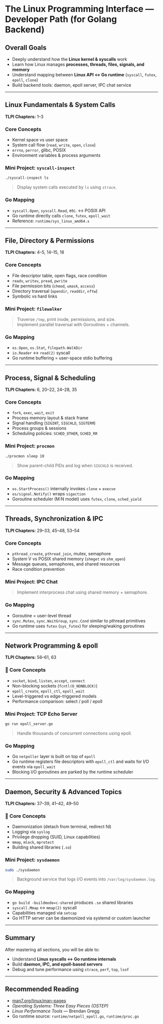 # The Linux Programming Interface — Developer Path (for Golang Backend)

## Overall Goals
- Deeply understand how the **Linux kernel & syscalls** work  
- Learn how Linux manages **processes, threads, files, signals, and memory**  
- Understand mapping between **Linux API ↔ Go runtime** (`syscall`, `futex`, `epoll`, `clone`)  
- Build backend tools: daemon, epoll server, IPC chat service  

---

## Linux Fundamentals & System Calls
**TLPI Chapters:** 1–3  

### Core Concepts
- Kernel space vs user space  
- System call flow (`read`, `write`, `open`, `close`)  
- `errno`, `perror`, glibc, POSIX  
- Environment variables & process arguments  

### Mini Project: `syscall-inspect`
```bash
./syscall-inspect ls
```
> Display system calls executed by `ls` using `strace`.

### Go Mapping
- `syscall.Open`, `syscall.Read`, etc. ↔ POSIX API  
- Go runtime directly calls `clone`, `futex`, `epoll_wait`  
- Reference: `runtime/sys_linux_amd64.s`

---

## File, Directory & Permissions
**TLPI Chapters:** 4–5, 14–15, 18  

### Core Concepts
- File descriptor table, open flags, race condition  
- `readv`, `writev`, `pread`, `pwrite`  
- File permission bits (`chmod`, `umask`, `access`)  
- Directory traversal (`opendir`, `readdir`, `nftw`)  
- Symbolic vs hard links  

### Mini Project: `filewalker`
> Traverse `/tmp`, print inode, permissions, and size.  
> Implement parallel traversal with Goroutines + channels.

### Go Mapping
- `os.Open`, `os.Stat`, `filepath.WalkDir`  
- `io.Reader` ↔ `read(2)` syscall  
- Go runtime buffering = user-space stdio buffering  

---

## Process, Signal & Scheduling
**TLPI Chapters:** 6, 20–22, 24–28, 35  

### Core Concepts
- `fork`, `exec`, `wait`, `exit`  
- Process memory layout & stack frame  
- Signal handling (`SIGINT`, `SIGCHLD`, `SIGTERM`)  
- Process groups & sessions  
- Scheduling policies: `SCHED_OTHER`, `SCHED_RR`  

### Mini Project: `procmon`
```bash
./procmon sleep 10
```
> Show parent-child PIDs and log when `SIGCHLD` is received.

### Go Mapping
- `os.StartProcess()` internally invokes `clone` + `execve`  
- `os/signal.Notify()` wraps `sigaction`  
- Goroutine scheduler (M:N model) uses `futex`, `clone`, `sched_yield`  

---

## Threads, Synchronization & IPC
**TLPI Chapters:** 29–33, 45–48, 53–54  

### Core Concepts
- `pthread_create`, `pthread_join`, mutex, semaphore  
- System V vs POSIX shared memory (`shmget` vs `shm_open`)  
- Message queues, semaphores, and shared resources  
- Race condition prevention  

### Mini Project: IPC Chat
> Implement interprocess chat using shared memory + semaphore.

### Go Mapping
- Goroutine = user-level thread  
- `sync.Mutex`, `sync.WaitGroup`, `sync.Cond` similar to pthread primitives  
- Go runtime uses `futex` (`sys_futex`) for sleeping/waking goroutines  

---

## Network Programming & epoll
**TLPI Chapters:** 56–61, 63  

### 📖 Core Concepts
- `socket`, `bind`, `listen`, `accept`, `connect`  
- Non-blocking sockets (`fcntl(O_NONBLOCK)`)  
- `epoll_create`, `epoll_ctl`, `epoll_wait`  
- Level-triggered vs edge-triggered models  
- Performance comparison: select / poll / epoll  

### Mini Project: TCP Echo Server
```bash
go run epoll_server.go
```
> Handle thousands of concurrent connections using epoll.

### Go Mapping
- Go `netpoller` layer is built on top of `epoll`  
- Go runtime registers file descriptors with `epoll_ctl` and waits for I/O events via `epoll_wait`  
- Blocking I/O goroutines are parked by the runtime scheduler  

---

## Daemon, Security & Advanced Topics
**TLPI Chapters:** 37–39, 41–42, 49–50  

### 📖 Core Concepts
- Daemonization (detach from terminal, redirect fd)  
- Logging via `syslog`  
- Privilege dropping (SUID, Linux capabilities)  
- `mmap`, `mlock`, `mprotect`  
- Building shared libraries (`.so`)  

### Mini Project: `sysdaemon`
```bash
sudo ./sysdaemon
```
> Background service that logs I/O events into `/var/log/sysdaemon.log`.

### Go Mapping
- `go build -buildmode=c-shared` produces `.so` shared libraries  
- `syscall.Mmap` ↔ `mmap(2)` syscall  
- Capabilities managed via `setcap`  
- Go HTTP server can be daemonized via systemd or custom launcher  

---

## Summary
After mastering all sections, you will be able to:
- Understand **Linux syscalls ↔ Go runtime internals**  
- Build **daemon, IPC, and epoll-based servers**  
- Debug and tune performance using `strace`, `perf`, `top`, `lsof`  

---

## Recommended Reading
- [man7.org/linux/man-pages](https://man7.org/linux/man-pages)  
- *Operating Systems: Three Easy Pieces (OSTEP)*  
- *Linux Performance Tools* — Brendan Gregg  
- Go runtime source: `runtime/netpoll_epoll.go`, `runtime/proc.go`
